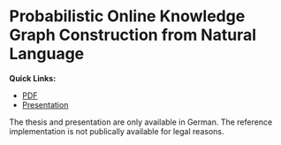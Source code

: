 # Probabilistic Online Knowledge Graph Construction from Natural Language 

**Quick Links:**
- [PDF](https://github.com/Cortys/bachelor-thesis/raw/master/thesis/build/main.pdf)
- [Presentation](https://github.com/Cortys/bachelor-thesis/raw/master/presentation/presentation.pptx)

The thesis and presentation are only available in German.
The reference implementation is not publically available for legal reasons.
